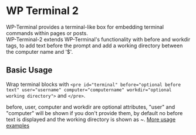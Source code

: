 # WP Terminal 2

WP-Terminal provides a terminal-like box for embedding terminal commands within pages or posts.    
WP-Terminal-2 extends WP-Terminal's functionality with before and workdir tags, to add text before the prompt
and add a working directory between the computer name and '$'.

## Basic Usage

Wrap terminal blocks with `<pre id="terminal" before="optional before text" user="username" computer="computername" workdir="optional working directory">` and `</pre>`.

before, user, computer and workdir are optional attributes, "user" and "computer" will be shown if you don't provide them, by default no before text is displayed and the working directory is shown as ~.  [More usage
examples](http://wordpress.org/extend/plugins/wp-terminal/other_notes/)
